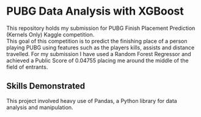 # PUBG Data Analysis with XGBoost

This repository holds my submission for PUBG Finish Placement Prediction (Kernels Only) Kaggle competition.  
This goal of this competition is to predict the finishing place of a person playing PUBG using features such as the players kills, assists and distance travelled. For my submission I have used a Random Forest Regressor and achieved a Public Score of 0.04755 placing me around the middle of the field of entrants.

## Skills Demonstrated

This project involved heavy use of Pandas, a Python library for data analysis and manipulation.
